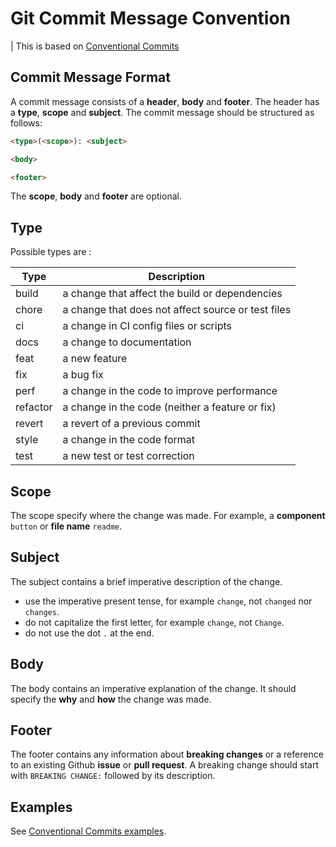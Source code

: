 # Git Commit Message Convention

| This is based on [Conventional Commits](https://www.conventionalcommits.org/en/v1.0.0/#summary)

## Commit Message Format

A commit message consists of a **header**, **body** and **footer**. The header has a **type**, **scope** and
**subject**. The commit message should be structured as follows:

```markdown
<type>(<scope>): <subject>

<body>

<footer>
```

The **scope**, **body** and **footer** are optional.

## Type

Possible types are :

| Type     | Description                                        |
| -------- | -------------------------------------------------- |
| build    | a change that affect the build or dependencies     |
| chore    | a change that does not affect source or test files |
| ci       | a change in CI config files or scripts             |
| docs     | a change to documentation                          |
| feat     | a new feature                                      |
| fix      | a bug fix                                          |
| perf     | a change in the code to improve performance        |
| refactor | a change in the code (neither a feature or fix)    |
| revert   | a revert of a previous commit                      |
| style    | a change in the code format                        |
| test     | a new test or test correction                      |

## Scope

The scope specify where the change was made. For example, a **component** `button` or **file name** `readme`.

## Subject

The subject contains a brief imperative description of the change.

- use the imperative present tense, for example `change`, not `changed` nor `changes`.
- do not capitalize the first letter, for example `change`, not `Change`.
- do not use the dot `.` at the end.

## Body

The body contains an imperative explanation of the change. It should specify the **why** and **how** the change was
made.

## Footer

The footer contains any information about **breaking changes** or a reference to an existing Github **issue** or **pull
request**. A breaking change should start with `BREAKING CHANGE:` followed by its description.

## Examples

See [Conventional Commits examples](https://www.conventionalcommits.org/en/v1.0.0/#examples).
